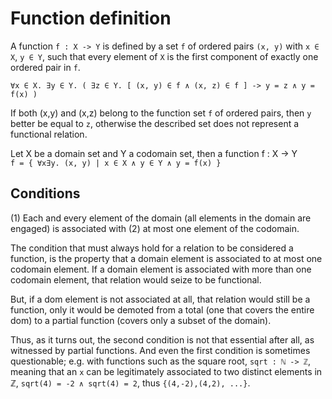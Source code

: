 # Function definition

A function `f : X -> Y` is defined by a set `f` of ordered pairs `(x, y)` with `x ∈ X`, `y ∈ Y`, such that every element of `X` is the first component of exactly one ordered pair in `f`.

`∀x ∈ X. ∃y ∈ Y. ( ∃z ∈ Y. [ (x, y) ∈ f ∧ (x, z) ∈ f ] -> y = z ∧ y = f(x) )`

If both (x,y) and (x,z) belong to the function set `f` of ordered pairs, then `y` better be equal to `z`, otherwise the described set does not represent a functional relation.

Let X be a domain set and Y a codomain set, then a function f : X -> Y   
`f = { ∀x∃y. (x, y) | x ∈ X ∧ y ∈ Y ∧ y = f(x) }`

## Conditions

(1) Each and every element of the domain (all elements in the domain are engaged) is associated with (2) at most one element of the codomain.

The condition that must always hold for a relation to be considered a function, is the property that a domain element is associated to at most one codomain element. If a domain element is associated with more than one codomain element, that relation would seize to be functional.

But, if a dom element is not associated at all, that relation would still be a function, only it would be demoted from a total (one that covers the entire dom) to a partial function (covers only a subset of the domain).

Thus, as it turns out, the second condition is not that essential after all, as witnessed by partial functions. And even the first condition is sometimes questionable; e.g. with functions such as the square root, `sqrt : ℕ -> ℤ`, meaning that an `x` can be legitimately associated to two distinct elements in ℤ, `sqrt(4) = -2 ∧ sqrt(4) = 2`, thus `{(4,-2),(4,2), ...}`.

